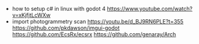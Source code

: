 
- how to setup c# in linux with godot 4
  https://www.youtube.com/watch?v=xKjfjtLcWXw
- import photogrammetry scan https://youtu.be/d_BJ9RN6PLE?t=355
https://github.com/pkdawson/imgui-godot
https://github.com/EcsRx/ecsrx
https://github.com/genaray/Arch
